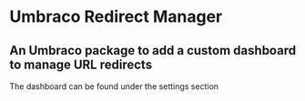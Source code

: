 # Umbraco Redirect Manager
## An Umbraco package to add a custom dashboard to manage URL redirects

The dashboard can be found under the settings section

